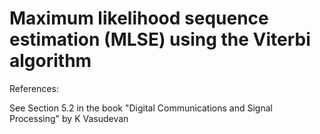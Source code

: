 # Maximum likelihood sequence estimation (MLSE) using the Viterbi algorithm

References: 

See Section 5.2 in the book "Digital Communications and Signal Processing" by K Vasudevan
